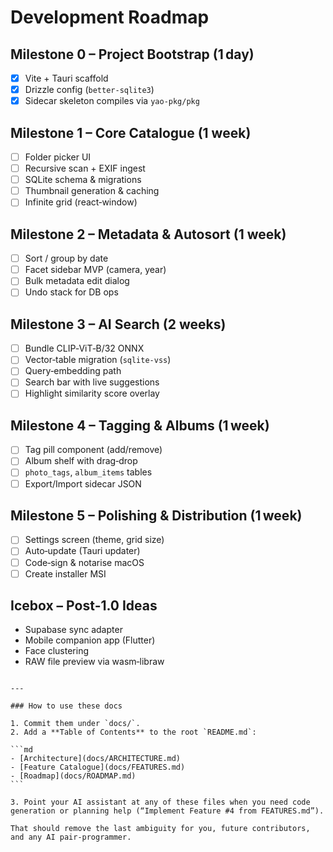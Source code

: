 # Development Roadmap

## Milestone 0 – Project Bootstrap (1 day)

- [x] Vite + Tauri scaffold
- [x] Drizzle config (`better-sqlite3`)
- [x] Sidecar skeleton compiles via `yao-pkg/pkg`

## Milestone 1 – Core Catalogue (1 week)

- [ ] Folder picker UI
- [ ] Recursive scan + EXIF ingest
- [ ] SQLite schema & migrations
- [ ] Thumbnail generation & caching
- [ ] Infinite grid (react‑window)

## Milestone 2 – Metadata & Autosort (1 week)

- [ ] Sort / group by date
- [ ] Facet sidebar MVP (camera, year)
- [ ] Bulk metadata edit dialog
- [ ] Undo stack for DB ops

## Milestone 3 – AI Search (2 weeks)

- [ ] Bundle CLIP‑ViT‑B/32 ONNX
- [ ] Vector‑table migration (`sqlite‑vss`)
- [ ] Query‑embedding path
- [ ] Search bar with live suggestions
- [ ] Highlight similarity score overlay

## Milestone 4 – Tagging & Albums (1 week)

- [ ] Tag pill component (add/remove)
- [ ] Album shelf with drag‑drop
- [ ] `photo_tags`, `album_items` tables
- [ ] Export/Import sidecar JSON

## Milestone 5 – Polishing & Distribution (1 week)

- [ ] Settings screen (theme, grid size)
- [ ] Auto‑update (Tauri updater)
- [ ] Code‑sign & notarise macOS
- [ ] Create installer MSI

## Icebox – Post‑1.0 Ideas

- Supabase sync adapter
- Mobile companion app (Flutter)
- Face clustering
- RAW file preview via wasm‑libraw

````

---

### How to use these docs

1. Commit them under `docs/`.
2. Add a **Table of Contents** to the root `README.md`:

```md
- [Architecture](docs/ARCHITECTURE.md)
- [Feature Catalogue](docs/FEATURES.md)
- [Roadmap](docs/ROADMAP.md)
```

3. Point your AI assistant at any of these files when you need code generation or planning help (“Implement Feature #4 from FEATURES.md”).

That should remove the last ambiguity for you, future contributors, and any AI pair‑programmer.
````
